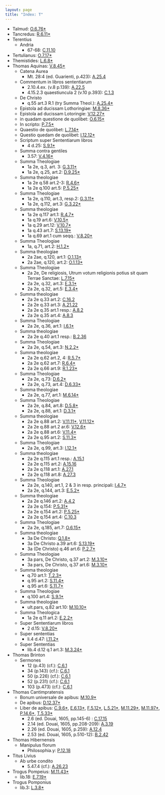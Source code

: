 ```yaml
---
layout: page
title: "Index: T"
---
```



 - Talmud: [O.6.76\*](../mirador.html#O.6.76)
 - Tancredus: [R.6.11\*](../mirador.html#R.6.11)
 - Terentius
   - Andria
     - 67-68: [C.11.10](../mirador.html#C.11.10)
 - Tertulianus: [O.7.17\*](../mirador.html#O.7.17)
 - Themistides: [L.6.8\*](../mirador.html#L.6.8)
 - Thomas Aquinas: [V.8.45\*](../mirador.html#V.8.45)
   - Catena Aurea
     - Mt. 28:4 (ed. Guarienti, p.423): [A.25.4](../mirador.html#A.25.4)
   - Commentum in libros sententiarum
     - 2.10.4.ex. (v.8 p.139): [A.22.5](../mirador.html#A.22.5)
     - 4.15.2.3 quaestiuncula 2 (v.10 p.393): [C.1.3](../mirador.html#C.1.3)
   - De Christo
     - q.55 art.3 R.1 (try Summa Theol.): [A.25.4\*](../mirador.html#A.25.4)
   - Epistola ad ducissam Lothoringiae: [M.8.36\*](../mirador.html#M.8.36)
   - Epistola ad ducissam Lotoringie: [V.12.27\*](../mirador.html#V.12.27)
   - in quadam questione de quolibet: [O.6.15\*](../mirador.html#O.6.15)
   - In scripto: [P.7.5\*](../mirador.html#P.7.5)
   - Quaestio de quolibet: [L.7.14\*](../mirador.html#L.7.14)
   - Questio quedam de quolibet: [I.12.12\*](../mirador.html#I.12.12)
   - Scriptum super Sententiarum libros
     - 4 d.25: [S.9.1\*](../mirador.html#S.9.1)
   - Summa contra gentiles
     - 3.57: [V.4.16\*](../mirador.html#V.4.16)
   - Summa Theologiae
     - 1a 2e, q.3, art. 3: [G.3.11\*](../mirador.html#G.3.11)
     - 1a 2e, q.25, art.2: [D.9.25\*](../mirador.html#D.9.25)
   - Summa theologiae
     - 1a 2e q.58 art.2-3: [R.4.6\*](../mirador.html#R.4.6)
     - 1a 2e q.100 art.5: [P.5.25\*](../mirador.html#P.5.25)
   - Summa Theologiae
     - 1a 2e, q.110, art.3, resp.2: [G.3.11\*](../mirador.html#G.3.11)
     - 1a 2e, q.112, art.3: [G.3.22\*](../mirador.html#G.3.22)
   - Summa theologiae
     - 1a 2e q.117 art.1: [R.4.7\*](../mirador.html#R.4.7)
     - 1a q.19 art.6: [V.10.5\*](../mirador.html#V.10.5)
     - 1a q.29 art.12: [V.10.7\*](../mirador.html#V.10.7)
     - 1a q.43 art.7: [S.13.19\*](../mirador.html#S.13.19)
     - 1a q.69 art.1 cum seqq.: [V.8.20\*](../mirador.html#V.8.20)
   - Summa Theologiae
     - 1a, q.71, art.2: [H.1.2\*](../mirador.html#H.1.2)
   - Summa theologiae
     - 2a 2ae, q.120, art.1: [O.1.13\*](../mirador.html#O.1.13)
     - 2a 2ae, q.120, art.2: [O.1.13\*](../mirador.html#O.1.13)
   - Summa Theologiae
     - 2a 2e, De religiosis, Utrum votum religionis potius sit quam Terrae Sanctae: [L.7.15\*](../mirador.html#L.7.15)
     - 2a 2e, q.32, art.3: [E.3.1\*](../mirador.html#E.3.1)
     - 2a 2e, q.32, art.5: [E.3.4\*](../mirador.html#E.3.4)
   - Summa theologiae
     - 2a 2e q.33 art.2: [C.16.2](../mirador.html#C.16.2)
     - 2a 2e q.33 art.3: [A.21.22](../mirador.html#A.21.22)
     - 2a 2e q.35 art.1 resp.: [A.8.2](../mirador.html#A.8.2)
     - 2a 2e q.35 art.4: [A.8.3](../mirador.html#A.8.3)
   - Summa Theologiae
     - 2a 2e, q.36, art.1: [I.6.1\*](../mirador.html#I.6.1)
   - Summa theologiae
     - 2a 2e q.40 art.1 resp.: [B.2.36](../mirador.html#B.2.36)
   - Summa Theologiae
     - 2a 2e, q.54, art.3: [N.2.2\*](../mirador.html#N.2.2)
   - Summa theologiae
     - 2a 2e q.62 art.2, 4: [R.5.7\*](../mirador.html#R.5.7)
     - 2a 2e q.62 art.7: [R.6.4\*](../mirador.html#R.6.4)
     - 2a 2e q.66 art.9: [R.1.23\*](../mirador.html#R.1.23)
   - Summa Theologiae
     - 2a 2e, q.73: [D.6.2\*](../mirador.html#D.6.2)
     - 2a 2e, q.73, art.4: [D.6.33\*](../mirador.html#D.6.33)
   - Summa theologiae
     - 2a 2e, q.77, art.1: [M.6.14\*](../mirador.html#M.6.14)
   - Summa Theologiae
     - 2a 2e, q.84, art.8: [D.5.8\*](../mirador.html#D.5.8)
     - 2a 2e, q.88, art.1: [D.3.1\*](../mirador.html#D.3.1)
   - Summa theologiae
     - 2a 2e q.88 art.2: [V.11.11\*](../mirador.html#V.11.11), [V.11.12\*](../mirador.html#V.11.12)
     - 2a 2e q.88 art.2 ar.6: [V.12.6\*](../mirador.html#V.12.6)
     - 2a 2e q.88 art.6: [V.11.4\*](../mirador.html#V.11.4)
     - 2a 2e q.95 art.2: [S.11.3\*](../mirador.html#S.11.3)
   - Summa Theologiae
     - 2a 2e, q.99, art.3: [I.12.1\*](../mirador.html#I.12.1)
   - Summa theologiae
     - 2a 2e q.115 art.1 resp.: [A.15.1](../mirador.html#A.15.1)
     - 2a 2e q.115 art.2: [A.15.16](../mirador.html#A.15.16)
     - 2a 2e q.118 art.1: [A.27.1](../mirador.html#A.27.1)
     - 2a 2e q.118 art.8: [A.27.3](../mirador.html#A.27.3)
   - Summa Theologiae
     - 2a 2e, q.140, art.1, 2 & 3 in resp. principali: [I.4.7\*](../mirador.html#I.4.7)
     - 2a 2e, q.144, art.3: [E.5.2\*](../mirador.html#E.5.2)
   - Summa theologiae
     - 2a 2e q.146 art.2: [A.4.2](../mirador.html#A.4.2)
     - 2a 2e q.154: [P.5.31\*](../mirador.html#P.5.31)
     - 2a 2e q.154 art.2: [P.5.25\*](../mirador.html#P.5.25)
     - 2a 2e q.154 art.4: [C.10.3](../mirador.html#C.10.3)
   - Summa Theologiae
     - 2a 2e, q.185, art.7: [O.6.15\*](../mirador.html#O.6.15)
   - Summa theologiae
     - 3a De Christo: [Q.1.8\*](../mirador.html#Q.1.8)
     - 3a De Christo a.39 art.6: [S.13.19\*](../mirador.html#S.13.19)
     - 3a (De Christo) q.46 art.6: [P.2.7\*](../mirador.html#P.2.7)
   - Summa Theologiae
     - 3a pars, De Christo, q.37 art.2: [M.3.10\*](../mirador.html#M.3.10)
     - 3a pars, De Christo, q.37 art.6: [M.3.10\*](../mirador.html#M.3.10)
   - Summa theologiae
     - q.70 art.1: [T.2.3\*](../mirador.html#T.2.3)
     - q.95 art.2: [S.11.4\*](../mirador.html#S.11.4)
     - q.95 art.6: [S.11.7\*](../mirador.html#S.11.7)
   - Summa Theologiae
     - q.100 art.4: [S.9.1\*](../mirador.html#S.9.1)
   - Summa theologiae
     - ult.pars, q.82 art.10: [M.10.10\*](../mirador.html#M.10.10)
   - Summa Theologica
     - 1a 2e q.11 art.2: [E.2.2\*](../mirador.html#E.2.2)
   - Super Sententiarum libros
     - 2 d.15: [V.8.20\*](../mirador.html#V.8.20)
   - Super sententias
     - li.4 d.47: [I.11.2\*](../mirador.html#I.11.2)
   - Super Sententias
     - lib.4 d.12 q.1 art.3: [M.3.24\*](../mirador.html#M.3.24)
 - Thomas Brinton
   - Sermones
     - 12 (p.43) (cf.): [C.6.1](../mirador.html#C.6.1)
     - 34 (p.143) (cf.): [C.6.1](../mirador.html#C.6.1)
     - 50 (p.226) (cf.): [C.6.1](../mirador.html#C.6.1)
     - 52 (p.231) (cf.): [C.6.1](../mirador.html#C.6.1)
     - 103 (p.473) (cf.): [C.6.1](../mirador.html#C.6.1)
 - Thomas Cantimpratensis
   - Bonum universale de apibus: [M.10.9\*](../mirador.html#M.10.9)
   - De apibus: [D.12.37\*](../mirador.html#D.12.37)
   - Liber de apibus: [C.9.6\*](../mirador.html#C.9.6), [E.6.13\*](../mirador.html#E.6.13), [F.5.12\*](../mirador.html#F.5.12), [L.5.21\*](../mirador.html#L.5.21), [M.11.29\*](../mirador.html#M.11.29), [M.11.97\*](../mirador.html#M.11.97), [P.14.6\*](../mirador.html#P.14.6), [T.5.33\*](../mirador.html#T.5.33)
     - 2.6 (ed. Douai, 1605, pp.145-6) : [C.17.15](../mirador.html#C.17.15)
     - 2.14 (ed. Douai, 1605, pp.208-209): [A.3.19](../mirador.html#A.3.19)
     - 2.26 (ed. Douai, 1605, p.259): [A.12.4](../mirador.html#A.12.4)
     - 2.53 (ed. Douai, 1605, p.510-12): [B.2.42](../mirador.html#B.2.42)
 - Thomas Hibernensis
   - Manipulus florum
     - Philosophia.y: [P.12.18](../mirador.html#P.12.18)
 - Titus Livius
   - Ab urbe condito
     - 5.47.4 (cf.): [A.26.23](../mirador.html#A.26.23)
 - Trogus Pompeius: [M.11.43\*](../mirador.html#M.11.43)
   - lib.18: [E.7.19\*](../mirador.html#E.7.19)
 - Trogus Pomponius
   - lib.3: [L.3.8\*](../mirador.html#L.3.8)
